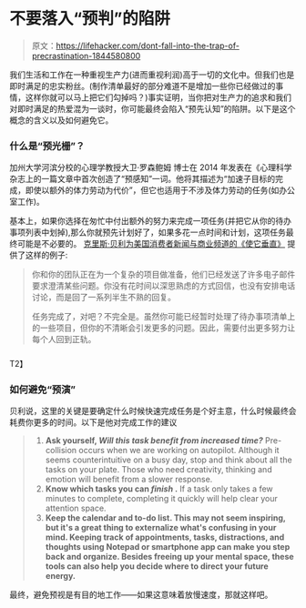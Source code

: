 # 不要落入“预判”的陷阱

> 原文：<https://lifehacker.com/dont-fall-into-the-trap-of-precrastination-1844580800>

我们生活和工作在一种重视生产力(进而重视利润)高于一切的文化中。但我们也是即时满足的忠实粉丝。(制作清单最好的部分难道不是增加一些你已经做过的事情，这样你就可以马上把它们勾掉吗？)事实证明，当你把对生产力的追求和我们对即时满足的热爱混为一谈时，你可能最终会陷入“预先认知”的陷阱。以下是这个概念的含义以及如何避免它。



### 什么是“预光栅”？

加州大学河滨分校的心理学教授大卫·罗森鲍姆 博士在 2014 年发表在《心理科学杂志上的一篇文章中首次创造了“预感知”一词。他将其描述为“加速子目标的完成，即使以额外的体力劳动为代价”，但它也适用于不涉及体力劳动的任务(如办公室工作)。

基本上，如果你选择在匆忙中付出额外的努力来完成一项任务(并把它从你的待办事项列表中划掉),那么你就预先计划好了，如果多花一点时间和计划，这项任务最终可能是不必要的。 [克里斯·贝利为美国消费者新闻与商业频道的《使它垂直》](https://www.cnbc.com/2020/07/30/biggest-productivity-mistake-most-people-dont-know-they-make-every-day-work-expert.html) 提供了这样的例子:

> 你和你的团队正在为一个复杂的项目做准备，他们已经发送了许多电子邮件要求澄清某些问题。你没有花时间以深思熟虑的方式回信，也没有安排电话讨论，而是回了一系列半生不熟的回复。
> 
> 任务完成了，对吧？不完全是。虽然你可能已经暂时处理了待办事项清单上的一些项目，但你的不清晰会引发更多的问题。因此，需要付出更多努力让每个人回到正轨。

### 

T2】

### 如何避免“预演”

贝利说，这里的关键是要确定什么时候快速完成任务是个好主意，什么时候最终会耗费你更多的时间。以下是他对完成工作的建议

> 1.  **Ask yourself, *Will this task benefit from increased time?*** Pre-collision occurs when we are working on autopilot. Although it seems counterintuitive on a busy day, stop and think about all the tasks on your plate. Those who need creativity, thinking and emotion will benefit from a slower response.
> 2.  **Know which tasks you can *finish* .** If a task only takes a few minutes to complete, completing it quickly will help clear your attention space.
> 3.  **Keep the calendar and to-do list. This may not seem inspiring, but it's a great thing to externalize what's confusing in your mind. Keeping track of appointments, tasks, distractions, and thoughts using Notepad or smartphone app can make you step back and organize. Besides freeing up your mental space, these tools can also help you decide where to direct your future energy.**

最终，避免预视是有目的地工作——如果这意味着放慢速度，那就这样吧。